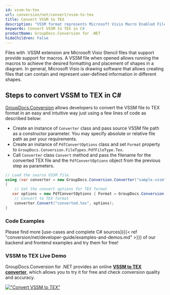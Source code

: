```yaml
---
id: vssm-to-tex
url: conversion/net/convert/vssm-to-tex
title: Convert VSSM to TEX
description: "VSSM format represents Microsoft Visio Macro Enabled File Format with .vssm extension. Learn how to convert VSSM to TEX file programmatically in C# language using GroupDocs.Conversion for .NET library."
keywords: Convert VSSM to TEX in C#
productName: GroupDocs.Conversion for .NET
hideChildren: False
---
```


Files with .VSSM extension are Microsoft Visio Stencil files that support provide support for macros. A VSSM file when opened allows running the macros to achieve the desired formatting and placement of shapes in a diagram. In general, Microsoft Visio is drawing software that allows creating files that can contain and represent user-defined information in different shapes.

## Steps to convert VSSM to TEX in C#

[GroupDocs.Conversion](https://products.groupdocs.com/conversion/net) allows developers to convert the VSSM file to TEX format in an easy and intuitive way just using a few lines of code as described below:

* Create an instance of `Converter` class and pass source VSSM file path as a constructor parameter. You may specify absolute or relative file path as per your requirements. 
* Create an instance of `PdfConvertOptions` class and set `Format` property to `GroupDocs.Conversion.FileTypes.PdfFileType.Tex`.
* Call `Converter` class `Convert` method and pass the filename for the converted TEX file and the `PdfConvertOptions` object from the previous step as parameters.

```csharp
// Load the source VSSM file
using (var converter = new GroupDocs.Conversion.Converter("sample.vssm"))
{
    // Set the convert options for TEX format
   var options = new PdfConvertOptions { Format = GroupDocs.Conversion.FileTypes.PdfFileType.Tex };
    // Convert to TEX format
    converter.Convert("converted.tex", options);
}
```

### Code Examples

Please find more [use-cases and complete C# sources]({{< ref "conversion/net/developer-guide/examples-and-demos.md" >}}) of our backend and frontend examples and try them for free!

### VSSM to TEX Live Demo

GroupDocs.Conversion for .NET provides an online [**VSSM to TEX converter**](https://products.groupdocs.app/conversion/vssm-to-tex), which allows you to try it for free and check conversion quality and accuracy.

[!["Convert VSSM to TEX"](conversion/net/images/convert-to-tex/convert-vssm-to-tex.png)](https://products.groupdocs.app/conversion/vssm-to-tex)